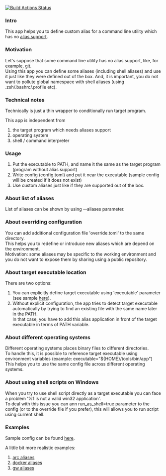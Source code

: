 [![Build Actions Status](https://github.com/yantonov/alias/workflows/ci/badge.svg)](https://github.com/yantonov/alias/actions)

### Intro

This app helps you to define custom alias for a command line utility which has no [alias support](https://git-scm.com/docs/git-config#Documentation/git-config.txt-alias).

### Motivation
Let's suppose that some command line utility has no alias support, like, for example, git.  
Using this app you can define some aliases (including shell aliases) and use it just like they were defined out of the box.
And, it is important, you do not want to pollute global namespace with shell aliases (using .zsh/.bashrc/.profile etc).

### Technical notes
Technically is just a thin wrapper to conditionally run target program.  

This app is independent from 
1. the target program which needs aliases support
2. operating system
3. shell / command interpreter

### Usage
1. Put the executable to PATH, and name it the same as the target program (program without alias support)
2. Write config (config.toml) and put it near the executable 
(sample config will be created if it does not exist)
3. Use custom aliases just like if they are supported out of the box.  

### About list of aliases
List of aliases can be shown by using --aliases parameter.

### About overriding configuration
You can add additional configuration file 'override.toml' to the same directory.  
This helps you to redefine or introduce new aliases which are depend on the environment.  
Motivation: some aliases may be specific to the working environment and you do not want to expose them by sharing using a public repository.

### About target executable location
There are two options:  
1. You can explicitly define target executable using 'executable' parameter (see sample [here](https://github.com/yantonov/alias/blob/master/docs/sample_config.toml)).  
2. Without explicit configuration, the app tries to detect target executable automatically by trying to find an existing file with the same name later in the PATH.  
In that case, you have to add this alias application in front of the target executable in terms of PATH variable.

### About different operating systems
Different operating systems places binary files to different directories.  
To handle this, it is possible to reference target executable using environment variables (example: executable="${HOME}/tools/bin/app")  
This helps you to use the same config file across different operating systems.

### About using shell scripts on Windows
When you try to use shell script directly as a target executable you can face a problem '%1 is not a valid win32 application'.  
To deal with this issue you can ann run_as_shell=true parameter to the config (or to the override file if you prefer), this will allows you to run script using current shell.

### Examples
Sample config can be found [here](https://github.com/yantonov/alias/blob/master/docs/sample_config.toml).

A little bit more realistic examples:  
1. [arc aliases](https://github.com/yantonov/arc-aliases)  
2. [docker aliases](https://github.com/yantonov/docker-aliases)  
3. [gw aliases](https://github.com/yantonov/gw-aliases)  
